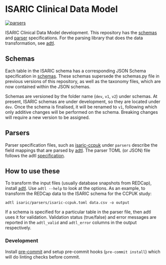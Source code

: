 # ISARIC Clinical Data Model

[![parsers](https://github.com/globaldothealth/isaric/actions/workflows/parsers.yml/badge.svg)](https://github.com/globaldothealth/isaric/actions/workflows/parsers.yml)

ISARIC Clinical Data Model development. This repository has the
[schemas](schemas/dev) and [parser](isaric/parsers) specifications. For the
parsing library that does the data transformation, see
[adtl](https://github.com/globaldothealth/adtl).

## Schemas

Each table in the ISARIC schema has a corresponding JSON Schema
specification in [schemas](schemas). These schemas supersede the schemas.py file
in previous versions of this repository, as well as the taxonomy files, which
are now contained within the JSON schemas.

Schemas are versioned by the folder name (`dev`, `v1`, `v2`) under schemas. At
present, ISARIC schemas are under development, so they are located under `dev`.
Once the schema is finalised, it will be renamed to `v1`, following which only
additive changes will be performed on the schema. Breaking changes will require
a new version to be assigned.

## Parsers

Parser specification files, such as
[isaric-ccpuk](isaric/parsers/isaric-ccpuk.toml) under `parsers` describe the
field mappings that are parsed by
[adtl](https://github.com/globaldothealth/adtl). The parser TOML (or JSON) file
follows the adtl
[specification](https://github.com/globaldothealth/adtl/blob/main/docs/specification.md).

## How to use these

To transform the input files (usually database snapshots from REDCap), install
[adtl](https://github.com/globaldothealth/adtl). Use `adtl --help` to look at
the options. As an example, to transform the REDCap data to the ISARIC schema
for the CCPUK study:

```shell
adtl isaric/parsers/isaric-ccpuk.toml data.csv -o output
```

If a schema is specified for a particular table in the parser file, then adtl
uses it for validation. Validation status (true/false) and error messages are
reported in the `adtl_valid` and `adtl_error` columns in the output
respectively.

### Development

Install [pre-commit](https://pre-commit.com) and setup pre-commit hooks
(`pre-commit install`) which will do linting checks before commit.
